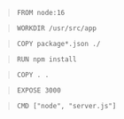 > ` FROM node:16 `

> `WORKDIR /usr/src/app`

> `COPY package*.json ./`

> `RUN npm install`

> `COPY . . `

> `EXPOSE 3000 `

> `CMD ["node", "server.js"]`